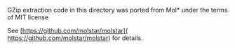 GZip extraction code in this directory was ported from Mol* under the terms of MIT license

See [https://github.com/molstar/molstar]( https://github.com/molstar/molstar) for details.
